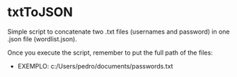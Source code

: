 # txtToJSON
Simple script to concatenate two .txt files (usernames and password) in one .json file (wordlist.json).

Once you execute the script, remember to put the full path of the files:
- EXEMPLO: c:/Users/pedro/documents/passwords.txt
